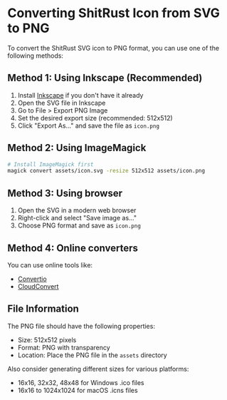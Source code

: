 # Converting ShitRust Icon from SVG to PNG

To convert the ShitRust SVG icon to PNG format, you can use one of the following methods:

## Method 1: Using Inkscape (Recommended)

1. Install [Inkscape](https://inkscape.org/) if you don't have it already
2. Open the SVG file in Inkscape
3. Go to File > Export PNG Image
4. Set the desired export size (recommended: 512x512)
5. Click "Export As..." and save the file as `icon.png`

## Method 2: Using ImageMagick

```bash
# Install ImageMagick first
magick convert assets/icon.svg -resize 512x512 assets/icon.png
```

## Method 3: Using browser

1. Open the SVG in a modern web browser
2. Right-click and select "Save image as..."
3. Choose PNG format and save as `icon.png`

## Method 4: Online converters

You can use online tools like:
- [Convertio](https://convertio.co/svg-png/)
- [CloudConvert](https://cloudconvert.com/svg-to-png)

## File Information

The PNG file should have the following properties:
- Size: 512x512 pixels
- Format: PNG with transparency
- Location: Place the PNG file in the `assets` directory

Also consider generating different sizes for various platforms:
- 16x16, 32x32, 48x48 for Windows .ico files
- 16x16 to 1024x1024 for macOS .icns files 